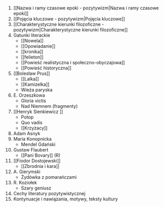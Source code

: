1. [[Nazwa i ramy czasowe epoki - pozytywizm|Nazwa i ramy czasowe epoki]]
2. [[Pojęcia kluczowe - pozytywizm|Pojęcia kluczowe]]
3. [[Charakterystyczne kierunki filozoficzne - pozytywizm|Charakterystyczne kierunki filozoficzne]]
4. Gatunki literackie
	- [[Nowela]]
	- [[Opowiadanie]]
	- [[kronika]]
	- [[felieton]]
	- [[Powieść realistyczna i społeczno-obyczajowa]]
	- [[Powieść historyczna]]
5. [[Bolesław Prus]]
	- [[Lalka]]
	- [[Kamizelka]]
	- Wieża paryska
6. E. Orzeszkowa
	- Gloria victis
	- Nad Niemnem (fragmenty)
7. [[Henryk Sienkiewicz ]]
	- Potop
	- Quo vadis 
	- [[Krzyżacy]]
8. Adam Asnyk
9. Maria Konopnicka
	- Mendel Gdański
10. Gustaw Flaubert
	- [[Pani Bovary]] (R)
11. [[Fiodor Dostojewski]]
	- [[Zbrodnia i kara]]
12. A. Gierymski
	- Żydówka z pomarańczami
13. R. Koziołek
	- Szary geniusz
14. Cechy literatury pozytywistycznej
15. Kontynuacje i nawiązania, motywy, teksty kultury
